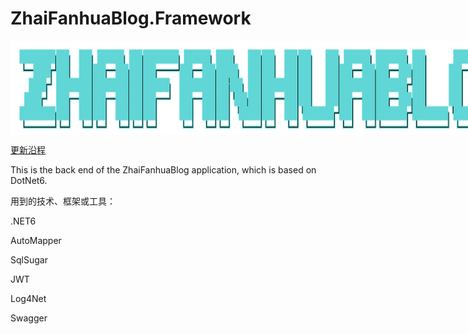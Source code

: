 # ZhaiFanhuaBlog.Framework



<div style="width: 850px;margin: 0 auto;">
        <img style="height:150px" align="center" src="Logo.png" />
</div>

[更新沿程](UpdateTimeline.md)

This is the back end of the ZhaiFanhuaBlog application, which is based on DotNet6.



用到的技术、框架或工具：

.NET6

AutoMapper

SqlSugar

JWT

Log4Net

Swagger

